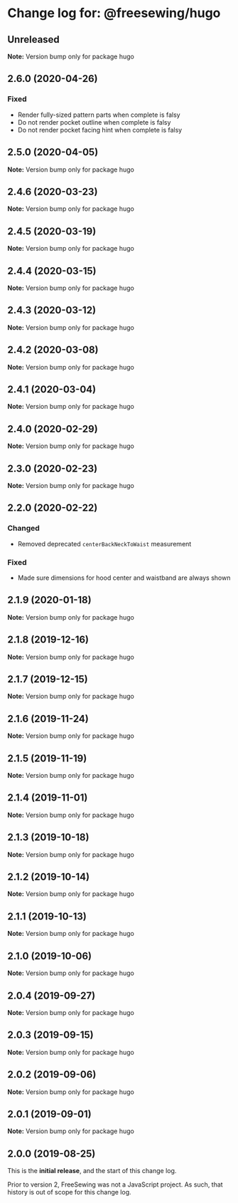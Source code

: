 # Change log for: @freesewing/hugo

## Unreleased

**Note:** Version bump only for package hugo

## 2.6.0 (2020-04-26)

### Fixed

- Render fully-sized pattern parts when complete is falsy
- Do not render pocket outline when complete is falsy
- Do not render pocket facing hint when complete is falsy

## 2.5.0 (2020-04-05)

**Note:** Version bump only for package hugo

## 2.4.6 (2020-03-23)

**Note:** Version bump only for package hugo

## 2.4.5 (2020-03-19)

**Note:** Version bump only for package hugo

## 2.4.4 (2020-03-15)

**Note:** Version bump only for package hugo

## 2.4.3 (2020-03-12)

**Note:** Version bump only for package hugo

## 2.4.2 (2020-03-08)

**Note:** Version bump only for package hugo

## 2.4.1 (2020-03-04)

**Note:** Version bump only for package hugo

## 2.4.0 (2020-02-29)

**Note:** Version bump only for package hugo

## 2.3.0 (2020-02-23)

**Note:** Version bump only for package hugo

## 2.2.0 (2020-02-22)

### Changed

- Removed deprecated `centerBackNeckToWaist` measurement

### Fixed

- Made sure dimensions for hood center and waistband are always shown

## 2.1.9 (2020-01-18)

**Note:** Version bump only for package hugo

## 2.1.8 (2019-12-16)

**Note:** Version bump only for package hugo

## 2.1.7 (2019-12-15)

**Note:** Version bump only for package hugo

## 2.1.6 (2019-11-24)

**Note:** Version bump only for package hugo

## 2.1.5 (2019-11-19)

**Note:** Version bump only for package hugo

## 2.1.4 (2019-11-01)

**Note:** Version bump only for package hugo

## 2.1.3 (2019-10-18)

**Note:** Version bump only for package hugo

## 2.1.2 (2019-10-14)

**Note:** Version bump only for package hugo

## 2.1.1 (2019-10-13)

**Note:** Version bump only for package hugo

## 2.1.0 (2019-10-06)

**Note:** Version bump only for package hugo

## 2.0.4 (2019-09-27)

**Note:** Version bump only for package hugo

## 2.0.3 (2019-09-15)

**Note:** Version bump only for package hugo

## 2.0.2 (2019-09-06)

**Note:** Version bump only for package hugo

## 2.0.1 (2019-09-01)

**Note:** Version bump only for package hugo

## 2.0.0 (2019-08-25)

This is the **initial release**, and the start of this change log.

Prior to version 2, FreeSewing was not a JavaScript project.
As such, that history is out of scope for this change log.
